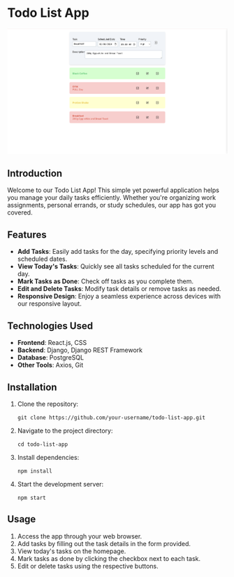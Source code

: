 # Todo List App

![Todo List App Screenshot](images/todo-app.png)

## Introduction

Welcome to our Todo List App! This simple yet powerful application helps you manage your daily tasks efficiently. Whether you're organizing work assignments, personal errands, or study schedules, our app has got you covered.

## Features

- **Add Tasks**: Easily add tasks for the day, specifying priority levels and scheduled dates.
- **View Today's Tasks**: Quickly see all tasks scheduled for the current day.
- **Mark Tasks as Done**: Check off tasks as you complete them.
- **Edit and Delete Tasks**: Modify task details or remove tasks as needed.
- **Responsive Design**: Enjoy a seamless experience across devices with our responsive layout.

## Technologies Used

- **Frontend**: React.js, CSS
- **Backend**: Django, Django REST Framework
- **Database**: PostgreSQL
- **Other Tools**: Axios, Git

## Installation

1. Clone the repository:

    ```
    git clone https://github.com/your-username/todo-list-app.git
    ```

2. Navigate to the project directory:

    ```
    cd todo-list-app
    ```

3. Install dependencies:

    ```
    npm install
    ```

4. Start the development server:

    ```
    npm start
    ```

## Usage

1. Access the app through your web browser.
2. Add tasks by filling out the task details in the form provided.
3. View today's tasks on the homepage.
4. Mark tasks as done by clicking the checkbox next to each task.
5. Edit or delete tasks using the respective buttons.
